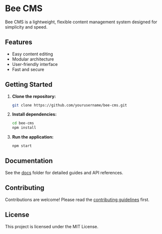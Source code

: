 # Bee CMS

Bee CMS is a lightweight, flexible content management system designed for simplicity and speed.

## Features

- Easy content editing
- Modular architecture
- User-friendly interface
- Fast and secure

## Getting Started

1. **Clone the repository:**
    ```bash
    git clone https://github.com/yourusername/bee-cms.git
    ```
2. **Install dependencies:**
    ```bash
    cd bee-cms
    npm install
    ```
3. **Run the application:**
    ```bash
    npm start
    ```

## Documentation

See the [docs](docs/) folder for detailed guides and API references.

## Contributing

Contributions are welcome! Please read the [contributing guidelines](CONTRIBUTING.md) first.

## License

This project is licensed under the MIT License.